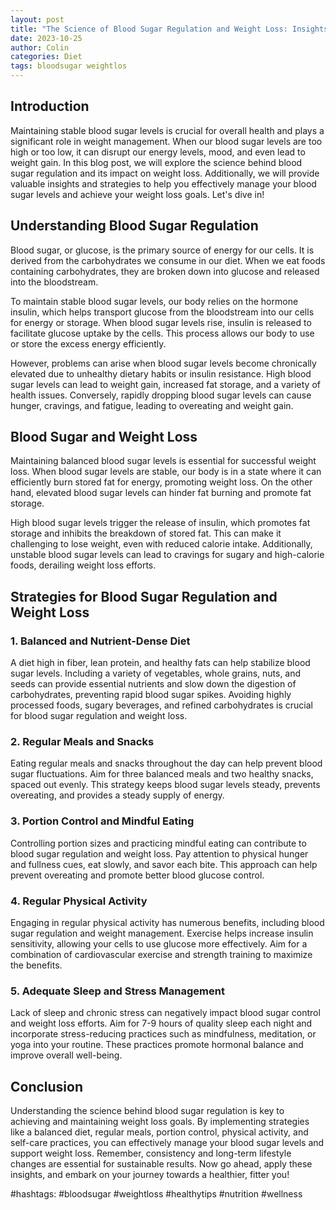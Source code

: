 ```yaml
---
layout: post
title: "The Science of Blood Sugar Regulation and Weight Loss: Insights and Strategies"
date: 2023-10-25
author: Colin
categories: Diet
tags: bloodsugar weightlos
---
```


## Introduction

Maintaining stable blood sugar levels is crucial for overall health and plays a significant role in weight management. When our blood sugar levels are too high or too low, it can disrupt our energy levels, mood, and even lead to weight gain. In this blog post, we will explore the science behind blood sugar regulation and its impact on weight loss. Additionally, we will provide valuable insights and strategies to help you effectively manage your blood sugar levels and achieve your weight loss goals. Let's dive in!

## Understanding Blood Sugar Regulation

Blood sugar, or glucose, is the primary source of energy for our cells. It is derived from the carbohydrates we consume in our diet. When we eat foods containing carbohydrates, they are broken down into glucose and released into the bloodstream. 

To maintain stable blood sugar levels, our body relies on the hormone insulin, which helps transport glucose from the bloodstream into our cells for energy or storage. When blood sugar levels rise, insulin is released to facilitate glucose uptake by the cells. This process allows our body to use or store the excess energy efficiently.

However, problems can arise when blood sugar levels become chronically elevated due to unhealthy dietary habits or insulin resistance. High blood sugar levels can lead to weight gain, increased fat storage, and a variety of health issues. Conversely, rapidly dropping blood sugar levels can cause hunger, cravings, and fatigue, leading to overeating and weight gain.

## Blood Sugar and Weight Loss

Maintaining balanced blood sugar levels is essential for successful weight loss. When blood sugar levels are stable, our body is in a state where it can efficiently burn stored fat for energy, promoting weight loss. On the other hand, elevated blood sugar levels can hinder fat burning and promote fat storage.

High blood sugar levels trigger the release of insulin, which promotes fat storage and inhibits the breakdown of stored fat. This can make it challenging to lose weight, even with reduced calorie intake. Additionally, unstable blood sugar levels can lead to cravings for sugary and high-calorie foods, derailing weight loss efforts.

## Strategies for Blood Sugar Regulation and Weight Loss

### 1. Balanced and Nutrient-Dense Diet

A diet high in fiber, lean protein, and healthy fats can help stabilize blood sugar levels. Including a variety of vegetables, whole grains, nuts, and seeds can provide essential nutrients and slow down the digestion of carbohydrates, preventing rapid blood sugar spikes. Avoiding highly processed foods, sugary beverages, and refined carbohydrates is crucial for blood sugar regulation and weight loss.

### 2. Regular Meals and Snacks

Eating regular meals and snacks throughout the day can help prevent blood sugar fluctuations. Aim for three balanced meals and two healthy snacks, spaced out evenly. This strategy keeps blood sugar levels steady, prevents overeating, and provides a steady supply of energy.

### 3. Portion Control and Mindful Eating

Controlling portion sizes and practicing mindful eating can contribute to blood sugar regulation and weight loss. Pay attention to physical hunger and fullness cues, eat slowly, and savor each bite. This approach can help prevent overeating and promote better blood glucose control.

### 4. Regular Physical Activity

Engaging in regular physical activity has numerous benefits, including blood sugar regulation and weight management. Exercise helps increase insulin sensitivity, allowing your cells to use glucose more effectively. Aim for a combination of cardiovascular exercise and strength training to maximize the benefits.

### 5. Adequate Sleep and Stress Management

Lack of sleep and chronic stress can negatively impact blood sugar control and weight loss efforts. Aim for 7-9 hours of quality sleep each night and incorporate stress-reducing practices such as mindfulness, meditation, or yoga into your routine. These practices promote hormonal balance and improve overall well-being.

## Conclusion

Understanding the science behind blood sugar regulation is key to achieving and maintaining weight loss goals. By implementing strategies like a balanced diet, regular meals, portion control, physical activity, and self-care practices, you can effectively manage your blood sugar levels and support weight loss. Remember, consistency and long-term lifestyle changes are essential for sustainable results. Now go ahead, apply these insights, and embark on your journey towards a healthier, fitter you!

#hashtags: #bloodsugar #weightloss #healthytips #nutrition #wellness